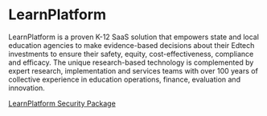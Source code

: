 # LearnPlatform

LearnPlatform is a proven K-12 SaaS solution that empowers state and local education agencies to make evidence-based decisions about their Edtech investments to ensure their safety, equity, cost-effectiveness, compliance and efficacy. The unique research-based technology is complemented by expert research, implementation and services teams with over 100 years of collective experience in education operations, finance, evaluation and innovation.

[LearnPlatform Security Package](https://inst.bid/learnplatform/dl)
